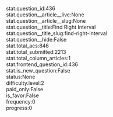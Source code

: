 stat.question_id:436  
stat.question__article__live:None  
stat.question__article__slug:None  
stat.question__title:Find Right Interval  
stat.question__title_slug:find-right-interval  
stat.question__hide:False  
stat.total_acs:846  
stat.total_submitted:2213  
stat.total_column_articles:1  
stat.frontend_question_id:436  
stat.is_new_question:False  
status:None  
difficulty.level:2  
paid_only:False  
is_favor:False  
frequency:0  
progress:0  
